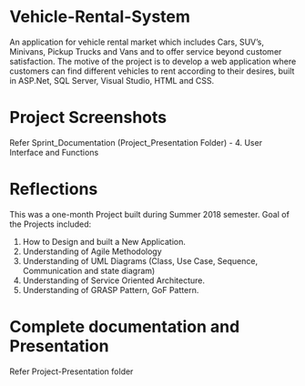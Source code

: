 # Vehicle-Rental-System
An application for vehicle rental market which includes Cars, SUV’s, Minivans, Pickup Trucks and Vans and to offer service 
beyond customer satisfaction. The motive of the project is to develop a web application where customers can find different 
vehicles to rent according to their desires, built in ASP.Net, SQL Server, Visual Studio, HTML and CSS.

# Project Screenshots
Refer Sprint_Documentation (Project_Presentation Folder) - 4. User Interface and Functions

# Reflections
This was a one-month Project built during Summer 2018 semester. Goal of the Projects included:
1. How to Design and built a New Application.
2. Understanding of Agile Methodology
3. Understanding of UML Diagrams (Class, Use Case, Sequence, Communication and state diagram)
4. Understanding of Service Oriented Architecture.
5. Understanding of GRASP Pattern, GoF Pattern.

# Complete documentation and Presentation 
Refer Project-Presentation folder
